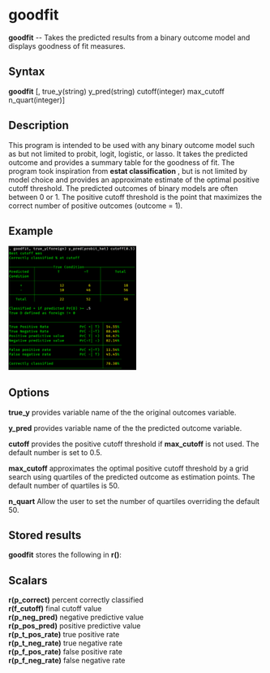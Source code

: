 # goodfit

__goodfit__ -- Takes the predicted results from a binary outcome model and displays goodness of fit measures.  

Syntax
----------

__**goodfit**__ [, true_y(string) y_pred(string) cutoff(integer) max_cutoff n_quart(integer)]  

Description
----------

This program is intended to be used with any binary outcome model such as but not limited to probit, logit, logistic, or lasso. It takes the predicted outcome and provides a summary table for the goodness of fit. The program took inspiration from __estat classification__ , but is not limited by model choice and provides an approximate estimate of the optimal positive cutoff threshold. The predicted outcomes of binary models are often between 0 or 1. The positive cutoff threshold is the point that maximizes the correct number of positive outcomes (outcome = 1).   

Example
---------
<img src="https://raw.githubusercontent.com/jphenson/goodfit/master/files/example_table.png" alt="Image 1" title="Example 1" width="50%" height="50%" />  



Options
----------

__true_y__  provides variable name of the the original outcomes variable.

__y_pred__ provides variable name of the the predicted outcome variable.  

__cutoff__ provides the positive cutoff threshold if __max_cutoff__ is not used. The default number is set to 0.5.

__max_cutoff__ approximates the optimal positive cutoff threshold by a grid search using quartiles of the predicted outcome as estimation points. The default number of quartiles is 50.

__n_quart__ Allow the user to set the number of quartiles overriding  the default 50.  

Stored results
----------

__goodfit__ stores the following in __r()__:  

Scalars
----------

__r(p_correct)__ percent correctly classified  
__r(f_cutoff)__ final cutoff value  
__r(p_neg_pred)__ negative predictive value  
__r(p_pos_pred)__ positive predictive value  
__r(p_t_pos_rate)__ true positive rate  
__r(p_t_neg_rate)__ true negative rate  
__r(p_f_pos_rate)__ false positive rate  
__r(p_f_neg_rate)__ false negative rate 
